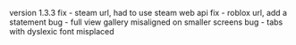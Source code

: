 version 1.3.3
fix - steam url, had to use steam web api
fix - roblox url, add a statement
bug - full view gallery misaligned on smaller screens
bug - tabs with dyslexic font misplaced